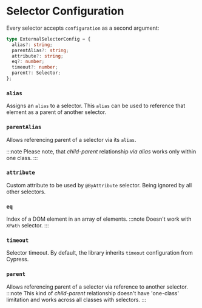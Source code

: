 # Selector Configuration

Every selector accepts `configuration` as a second argument:

```typescript
type ExternalSelectorConfig = {
  alias?: string;
  parentAlias?: string;
  attribute?: string;
  eq?: number;
  timeout?: number;
  parent?: Selector;
};
```

### `alias`

Assigns an `alias` to a selector. This `alias` can be used to reference that element as a parent of another selector.

### `parentAlias`

Allows referencing parent of a selector via its `alias`.

:::note
Please note, that _child-parent_ relationship _via alias_ works only within one class.
:::

### `attribute`

Custom attribute to be used by `@ByAttribute` selector. Being ignored by all other selectors.

### `eq`

Index of a DOM element in an array of elements.
:::note
Doesn't work with `XPath` selector.
:::

### `timeout`

Selector timeout. By default, the library inherits `timeout` configuration from Cypress.

### `parent`

Allows referencing parent of a selector via reference to another selector.
:::note
This kind of _child-parent_ relationship doesn't have 'one-class' limitation and works across all classes with selectors.
:::
